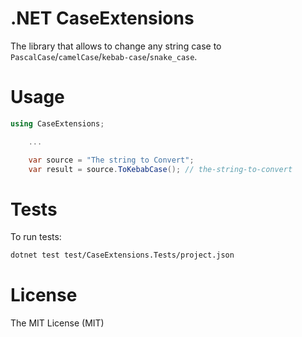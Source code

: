# .NET CaseExtensions

The library that allows to change any string case to `PascalCase`/`camelCase`/`kebab-case`/`snake_case`.

# Usage

```csharp
using CaseExtensions;

    ...

    var source = "The string to Convert";
    var result = source.ToKebabCase(); // the-string-to-convert
```

# Tests

To run tests:

```sh
dotnet test test/CaseExtensions.Tests/project.json
```

# License

The MIT License (MIT)

